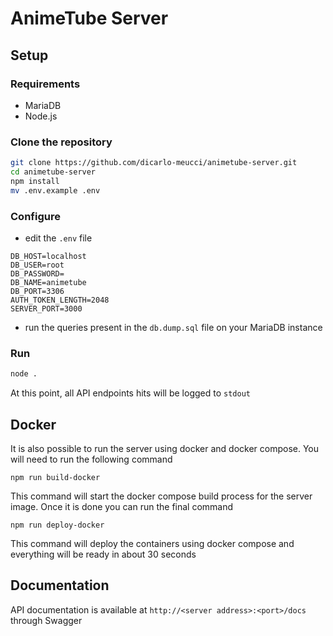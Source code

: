 # AnimeTube Server

## Setup

### Requirements

-   MariaDB
-   Node.js

### Clone the repository

```bash
git clone https://github.com/dicarlo-meucci/animetube-server.git
cd animetube-server
npm install
mv .env.example .env
```

### Configure

-   edit the `.env` file

```
DB_HOST=localhost
DB_USER=root
DB_PASSWORD=
DB_NAME=animetube
DB_PORT=3306
AUTH_TOKEN_LENGTH=2048
SERVER_PORT=3000
```

-   run the queries present in the `db.dump.sql` file on your MariaDB instance

### Run

```bash
node .
```

At this point, all API endpoints hits will be logged to `stdout`

## Docker

It is also possible to run the server using docker and docker compose.
You will need to run the following command

```
npm run build-docker
```

This command will start the docker compose build process for the server image.
Once it is done you can run the final command

```
npm run deploy-docker
```

This command will deploy the containers using docker compose and everything will be ready in about 30 seconds

## Documentation

API documentation is available at `http://<server address>:<port>/docs` through Swagger
